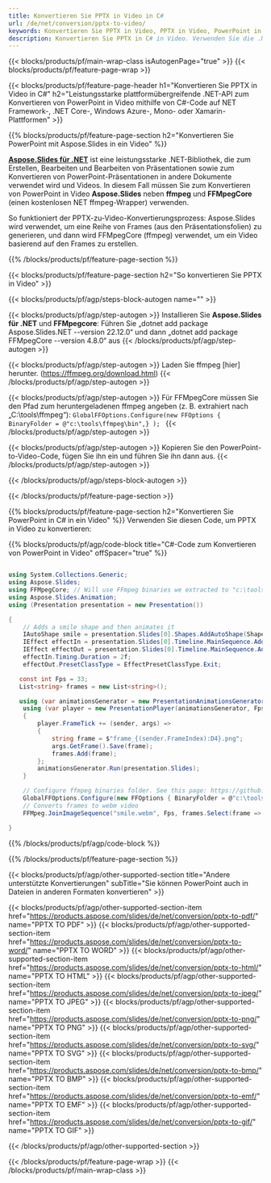 ```yaml
---
title: Konvertieren Sie PPTX in Video in C#
url: /de/net/conversion/pptx-to-video/
keywords: Konvertieren Sie PPTX in Video, PPTX in Video, PowerPoint in Video, PPTX in MP4, C#-API, .NET-Bibliothek
description: Konvertieren Sie PPTX in C# in Video. Verwenden Sie die .NET-Bibliotheks-API, um PowerPoint in Video zu konvertieren
---
```


{{< blocks/products/pf/main-wrap-class isAutogenPage="true" >}}
{{< blocks/products/pf/feature-page-wrap >}}

{{< blocks/products/pf/feature-page-header h1="Konvertieren Sie PPTX in Video in C#" h2="Leistungsstarke plattformübergreifende .NET-API zum Konvertieren von PowerPoint in Video mithilfe von C#-Code auf NET Framework-, .NET Core-, Windows Azure-, Mono- oder Xamarin-Plattformen" >}}

{{% blocks/products/pf/feature-page-section h2="Konvertieren Sie PowerPoint mit Aspose.Slides in ein Video" %}}

[**Aspose.Slides für .NET**](https://products.aspose.com/slides/de/net/) ist eine leistungsstarke .NET-Bibliothek, die zum Erstellen, Bearbeiten und Bearbeiten von Präsentationen sowie zum Konvertieren von PowerPoint-Präsentationen in andere Dokumente verwendet wird und Videos. In diesem Fall müssen Sie zum Konvertieren von PowerPoint in Video **Aspose.Slides** neben **ffmpeg** und **FFMpegCore** (einen kostenlosen NET ffmpeg-Wrapper) verwenden.

So funktioniert der PPTX-zu-Video-Konvertierungsprozess: Aspose.Slides wird verwendet, um eine Reihe von Frames (aus den Präsentationsfolien) zu generieren, und dann wird FFMpegCore (ffmpeg) verwendet, um ein Video basierend auf den Frames zu erstellen.

{{% /blocks/products/pf/feature-page-section %}}

{{< blocks/products/pf/feature-page-section  h2="So konvertieren Sie PPTX in Video" >}}

{{< blocks/products/pf/agp/steps-block-autogen name="" >}}

{{< blocks/products/pf/agp/step-autogen >}}
Installieren Sie **Aspose.Slides für .NET** und **FFMpegcore**: Führen Sie „dotnet add package Aspose.Slides.NET --version 22.12.0“ und dann „dotnet add package FFMpegCore --version 4.8.0“ aus
{{< /blocks/products/pf/agp/step-autogen >}}

{{< blocks/products/pf/agp/step-autogen >}}
Laden Sie ffmpeg [hier] herunter. (https://ffmpeg.org/download.html)
{{< /blocks/products/pf/agp/step-autogen >}}

{{< blocks/products/pf/agp/step-autogen >}}
Für FFMpegCore müssen Sie den Pfad zum heruntergeladenen ffmpeg angeben (z. B. extrahiert nach „C:\tools\ffmpeg“): `GlobalFFOptions.Configure(new FFOptions { BinaryFolder = @"c:\tools\ffmpeg\bin",} ); `
{{< /blocks/products/pf/agp/step-autogen >}}

{{< blocks/products/pf/agp/step-autogen >}}
Kopieren Sie den PowerPoint-to-Video-Code, fügen Sie ihn ein und führen Sie ihn dann aus.
{{< /blocks/products/pf/agp/step-autogen >}}

{{< /blocks/products/pf/agp/steps-block-autogen >}}

{{< /blocks/products/pf/feature-page-section >}}

{{% blocks/products/pf/feature-page-section  h2="Konvertieren Sie PowerPoint in C# in ein Video" %}}
Verwenden Sie diesen Code, um PPTX in Video zu konvertieren:

{{% blocks/products/pf/agp/code-block title="C#-Code zum Konvertieren von PowerPoint in Video" offSpacer="true" %}}
```cs

using System.Collections.Generic;
using Aspose.Slides;
using FFMpegCore; // Will use FFmpeg binaries we extracted to "c:\tools\ffmpeg" before
using Aspose.Slides.Animation;
using (Presentation presentation = new Presentation())

{
    // Adds a smile shape and then animates it
    IAutoShape smile = presentation.Slides[0].Shapes.AddAutoShape(ShapeType.SmileyFace, 110, 20, 500, 500);
    IEffect effectIn = presentation.Slides[0].Timeline.MainSequence.AddEffect(smile, EffectType.Fly, EffectSubtype.TopLeft, EffectTriggerType.AfterPrevious);
    IEffect effectOut = presentation.Slides[0].Timeline.MainSequence.AddEffect(smile, EffectType.Fly, EffectSubtype.BottomRight, EffectTriggerType.AfterPrevious);
    effectIn.Timing.Duration = 2f;
    effectOut.PresetClassType = EffectPresetClassType.Exit;

   const int Fps = 33;
   List<string> frames = new List<string>();

   using (var animationsGenerator = new PresentationAnimationsGenerator(presentation))
    using (var player = new PresentationPlayer(animationsGenerator, Fps))
    {
        player.FrameTick += (sender, args) =>
        {
            string frame = $"frame_{(sender.FrameIndex):D4}.png";
            args.GetFrame().Save(frame);
            frames.Add(frame);
        };
        animationsGenerator.Run(presentation.Slides);
    }

    // Configure ffmpeg binaries folder. See this page: https://github.com/rosenbjerg/FFMpegCore#installation
    GlobalFFOptions.Configure(new FFOptions { BinaryFolder = @"c:\tools\ffmpeg\bin", });
    // Converts frames to webm video
    FFMpeg.JoinImageSequence("smile.webm", Fps, frames.Select(frame => ImageInfo.FromPath(frame)).ToArray());

}
```
{{% /blocks/products/pf/agp/code-block %}}

{{% /blocks/products/pf/feature-page-section %}}

{{< blocks/products/pf/agp/other-supported-section title="Andere unterstützte Konvertierungen" subTitle="Sie können PowerPoint auch in Dateien in anderen Formaten konvertieren" >}}

{{< blocks/products/pf/agp/other-supported-section-item href="https://products.aspose.com/slides/de/net/conversion/pptx-to-pdf/" name="PPTX TO PDF" >}}
{{< blocks/products/pf/agp/other-supported-section-item href="https://products.aspose.com/slides/de/net/conversion/pptx-to-word/" name="PPTX TO WORD" >}}
{{< blocks/products/pf/agp/other-supported-section-item href="https://products.aspose.com/slides/de/net/conversion/pptx-to-html/" name="PPTX TO HTML" >}}
{{< blocks/products/pf/agp/other-supported-section-item href="https://products.aspose.com/slides/de/net/conversion/pptx-to-jpeg/" name="PPTX TO JPEG" >}}
{{< blocks/products/pf/agp/other-supported-section-item href="https://products.aspose.com/slides/de/net/conversion/pptx-to-png/" name="PPTX TO PNG" >}}
{{< blocks/products/pf/agp/other-supported-section-item href="https://products.aspose.com/slides/de/net/conversion/pptx-to-svg/" name="PPTX TO SVG" >}}
{{< blocks/products/pf/agp/other-supported-section-item href="https://products.aspose.com/slides/de/net/conversion/pptx-to-bmp/" name="PPTX TO BMP" >}}
{{< blocks/products/pf/agp/other-supported-section-item href="https://products.aspose.com/slides/de/net/conversion/pptx-to-emf/" name="PPTX TO EMF" >}}
{{< blocks/products/pf/agp/other-supported-section-item href="https://products.aspose.com/slides/de/net/conversion/pptx-to-gif/" name="PPTX TO GIF" >}}

{{< /blocks/products/pf/agp/other-supported-section >}}

{{< /blocks/products/pf/feature-page-wrap >}}
{{< /blocks/products/pf/main-wrap-class >}}